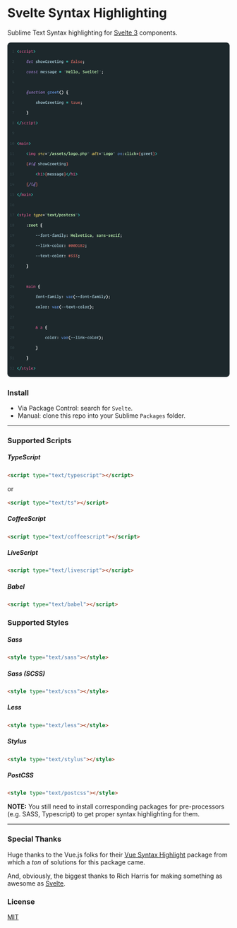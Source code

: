 # Svelte Syntax Highlighting

Sublime Text Syntax highlighting for [Svelte 3](https://svelte.dev/) components.

<img src="media/hello-world-3.png">

### Install

- Via Package Control: search for `Svelte`.
- Manual: clone this repo into your Sublime `Packages` folder.

---

### Supported Scripts

##### TypeScript
```html
<script type="text/typescript"></script>
```
or
```html
<script type="text/ts"></script>
```

##### CoffeeScript
```html
<script type="text/coffeescript"></script>
```

##### LiveScript
```html
<script type="text/livescript"></script>
```

##### Babel
```html
<script type="text/babel"></script>
```

### Supported Styles

##### Sass
```html
<style type="text/sass"></style>
```

##### Sass (SCSS)
```html
<style type="text/scss"></style>
```

##### Less
```html
<style type="text/less"></style>
```

##### Stylus
```html
<style type="text/stylus"></style>
```

##### PostCSS
```html
<style type="text/postcss"></style>
```

**NOTE:** You still need to install corresponding packages for pre-processors (e.g. SASS, Typescript) to get proper syntax highlighting for them.

---

### Special Thanks

Huge thanks to the Vue.js folks for their [Vue Syntax Highlight](https://github.com/vuejs/vue-syntax-highlight/) package from which a *ton* of solutions for this package came.

And, obviously, the biggest thanks to Rich Harris for making something as awesome as [Svelte](https://svelte.dev/).

### License

[MIT](http://opensource.org/licenses/MIT)
